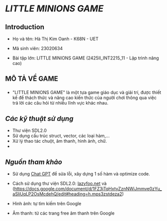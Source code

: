 # ***LITTLE MINIONS GAME***
## **Introduction**
+ Họ và tên: Hà Thị Kim Oanh - K68N - UET

+ Mã sinh viên: 23020634

+ Bài tập lớn: LITTLE MINIONS GAME (2425II_INT2215_11 - Lập trình nâng cao) 
## **MÔ TẢ VỀ GAME** 

### 
- "LITTLE MINIONS GAME" là một tựa game giáo dục và giải trí, được thiết kế để thách thức và nâng cao kiến thức của người chơi thông qua việc trả lời các câu hỏi từ nhiều lĩnh vực khác nhau.

## *Các kỹ thuật sử dụng*  
- Thư viện SDL2.0
- Sử dụng cấu trúc struct, vector, các loại hàm,...
- Xử lý thao tác chuột, âm thanh, hình ảnh, chữ.
- 
## *Nguồn tham khảo* 

- Sử dụng [Chat GPT](https://chatgpt.com/?oai-dm=1) để sửa lỗi, xây dựng 1 số hàm và optimize code.

- Cách sử dụng thư viện SDL2.0: [lazyfoo.net](https://lazyfoo.net/tutorials/SDL/index.php) và (https://docs.google.com/document/d/1FZ3jTqHxtyZznNWiJmmve0zYu_aSliUqLP2OsMcdehQ/edit#heading=h.mps3zstdeza2)
  
- Hình ảnh: tự tìm kiếm trên Google

- Âm thanh: từ các trang free âm thanh trên Google
